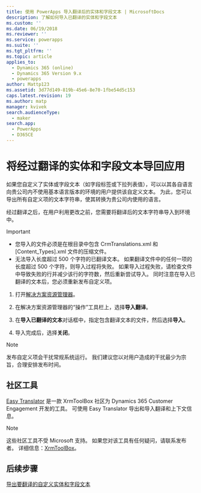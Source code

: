 ```yaml
---
title: 使用 PowerApps 导入翻译后的实体和字段文本 | MicrosoftDocs
description: 了解如何导入已翻译的实体和字段文本
ms.custom: ''
ms.date: 06/19/2018
ms.reviewer: ''
ms.service: powerapps
ms.suite: ''
ms.tgt_pltfrm: ''
ms.topic: article
applies_to:
  - Dynamics 365 (online)
  - Dynamics 365 Version 9.x
  - powerapps
author: Mattp123
ms.assetid: 3d77d149-819b-45e6-8e70-1fbe54d5c153
caps.latest.revision: 19
ms.author: matp
manager: kvivek
search.audienceType:
  - maker
search.app:
  - PowerApps
  - D365CE
---
```

# <a name="import-translated-entity-and-field-text-back-into-an-app"></a>将经过翻译的实体和字段文本导回应用

如果您自定义了实体或字段文本（如字段标签或下拉列表值），可以以其各自语言向贵公司内不使用基本语言版本的环境的用户提供该自定义文本。 为此，您可以导出所有自定义项的文本字符串，使其转换为贵公司内使用的语言。  
  
 经过翻译之后，在用户利用更改之前，您需要将翻译后的文本字符串导入到环境中。  
  
> [!IMPORTANT]
> - 您导入的文件必须是在根目录中包含 CrmTranslations.xml 和 [Content_Types].xml 文件的压缩文件。  
> - 无法导入长度超过 500 个字符的已翻译文本。 如果翻译文件中的任何一项的长度超过 500 个字符，则导入过程将失败。 如果导入过程失败，请检查文件中导致失败的行并减少该行的字符数，然后重新尝试导入。 同时注意在导入已翻译的文本后，您必须重新发布自定义项。  
  
1. 打开[解决方案资源管理器](../model-driven-apps/advanced-navigation.md#solution-explorer)。  
  
2. 在解决方案资源管理器的“操作”工具栏上，选择**导入翻译**。  
3.  在**导入已翻译的文本**对话框中，指定包含翻译文本的文件，然后选择**导入**。  
  
4.  导入完成后，选择**关闭**。  
  
> [!NOTE]
>  发布自定义项会干扰常规系统运行。 我们建议您以对用户造成的干扰最少为宗旨，合理安排发布时间。  

## <a name="community-tools"></a>社区工具

[Easy Translator](https://www.xrmtoolbox.com/plugins/MsCrmTools.Translator/) 是一款 XrmToolBox 社区为 Dynamics 365 Customer Engagement 开发的工具。 可使用 Easy Translator 导出和导入翻译和上下文信息。 

> [!NOTE]
> 这些社区工具不受 Microsoft 支持。 如果您对该工具有任何疑问，请联系发布者。 详细信息：[XrmToolBox](https://www.xrmtoolbox.com)。

## <a name="next-steps"></a>后续步骤  
 [导出要翻译的自定义实体和字段文本](export-customized-entity-field-text-translation.md)
